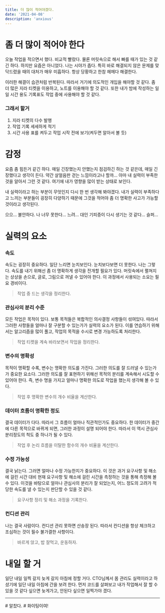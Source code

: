 ```yaml
---
title: 더 많이 적어야겠다.
date: '2021-04-08'
description: 'anxious'
---
```


# 좀 더 많이 적어야 한다

오늘 작업을 적으면서 했다. 비교적 빨랐다. 물론 머릿속으로 해서 빠를 때가 있는 것 같긴 하다. 하지만 요즘은 아니었다. 나는 시야가 좁다. 특히 바로 해결되지 않은 문제를 맞닥드렸을 때의 대처가 매우 미흡하다. 항상 당황하고 한참 헤메다 해결한다.

이러한 해결이 습관처럼 반복된다. 따라서 거기에 의도적인 개입을 해야할 것 같다. 좀 더 많은 지라 티켓을 이용하고, 노트를 이용해야 할 것 같다. 또한 내가 밤에 작성하는 일일 시간 용도 기록표도 작업 중에 사용해야 할 것 같다.

### 그래서 할거

1. 지라 티켓의 다수 발행
1. 작업 기록 세세하게 적기
1. 시간 사용 표를 켜두고 작업 시작 전에 보기(켜두면 알아서 볼 듯)

# 감정

요즘 좀 힘든거 같긴 하다. 매일 긴장했는지 안했는지 점검하긴 하는 것 같은데, 매일 긴장했다고 생각이 든다. 약간 살얼음판 걷는 느낌이라고나 할까... 아마 내 실력이 부족한 것을 알아서 그런 것 같다. 여기에 내가 영향을 많이 받는 상태로 보인다.

내 실력이라고 하는 부분이 무엇인지 다시 한 번 생각해 봐야겠다. 내가 실력이 부족하다고 느끼는 부분들이 굉장히 다양하기 때문에 그것을 적어야 좀 더 명확한 사고가 가능할 것이라고 생각된다.

으으... 불안하다. 나 너무 못한다... 느려... 대인 기피증이 다시 생기는 것 같다... 슬퍼...

# 실력의 요소

### 속도

속도는 굉장히 중요하다. 일단 느리면 눈치보인다. 눈치보다보면 더 못한다. 나는 그렇다. 속도를 내기 위해선 좀 더 명확하게 생각을 전개할 필요가 있다. 머릿속에서 펼쳐지는 상상을 손으로, 글로, 그림으로 꺼낼 수 있어야 한다. 이 과정에서 사용되는 소요는 필요 경비이다.

> 작업 중 드는 생각을 정리한다.

### 관심사의 분리 수준

모든 작업은 목적이 있다. 보통 목적들은 복합적인 의사결정 사항들이 섞여있다. 따라서 그러한 사항들을 얼마나 잘 구분할 수 있는가가 실력의 요소가 된다. 이를 연습하기 위해서는 알고리즘을 많이 풀고, 작업의 목적을 수시로 변경 가능하도록 처리한다.

> 작업 티켓을 계속 바라보면서 작업을 정리한다.

### 변수의 명확성

목적이 명확할 수록, 변수는 명확한 의도를 가진다. 그러한 의도를 잘 드러낼 수 있는가가 중요한 요소다. 그러한 의도를 잘 표현하기 위해선 목적의 분리를 계속해서 시도할 수 있어야 한다. 즉, 변수 명을 가지고 얼마나 명확한 의도로 작업을 했는지 생각해 볼 수 있다.

> 작업 후 명확한 변수의 개수 비율을 계산한다.

### 데이터 흐름이 명확한 정도

결국 데이터가 다다. 따라서 그 흐름이 얼마나 직관적인가도 중요하다. 한 데이터가 중간에 다른 목적으로 바뀌게 되면, 그러한 과정이 설명 되어야 한다. 따라서 이 역시 관심사 분리정도의 척도 중 하나가 될 수 있다.

> 작업 후 논리 흐름을 이탈한 함수의 개수 비율을 계산한다.

### 수정 가능성

결국 낡는다. 그러면 얼마나 수정 가능한지가 중요하다. 이 것은 과거 요구사항 및 해소에 걸린 시간 대비 현재 요구사항 및 해소에 걸린 시간을 측정하는 것을 통해 측정해 볼 수 있다. 이것을 바탕으로 얼마나 관심사의 분리가 잘 되었는지, 어느 정도의 고려가 적당한 속도를 낼 수 있는지 판단할 수 있을 것 같다.

> 요구사항 정리 및 해소 과정을 기록한다.

### 컨디션 관리

나는 결국 사람이다. 컨디션 관리 못하면 산송장 된다. 따라서 컨디션을 항상 체크하고 조심하는 것이 필수 불가결한 사항이다.

> 바르게 앉고, 밥 잘먹고, 운동하자.

# 내일 할 거

일단 내일 일찍 갈지 늦게 갈지 아침에 정할 거다. CTO님께서 몸 관리도 실력이라고 하셨기에 일단 내일 아침에 간을 보려 한다. 먼저 코드를 살펴보고 내가 작업해서 잘 할 수 있을 것 같다 싶으면 늦게가고, 안된다 싶으면 일찍가야 겠다.

---

\# 알찼다.
\# 화이팅이여!
